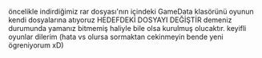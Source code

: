 öncelikle indirdiğimiz rar dosyası'nın içindeki GameData klasörünü oyunun kendi dosyalarına atıyoruz
HEDEFDEKİ DOSYAYI DEĞİŞTİR demeniz durumunda yamanız bitmemiş haliyle bile olsa kurulmuş olucaktır.
keyifli oyunlar dilerim (hata vs olursa sormaktan cekinmeyin bende yeni ögreniyorum xD)
